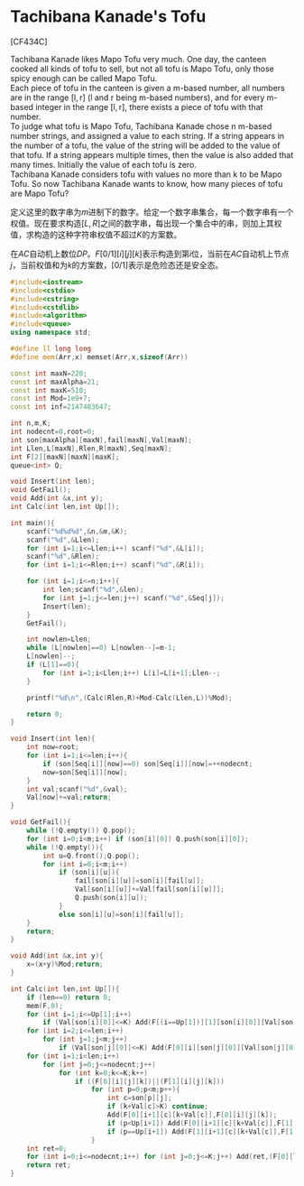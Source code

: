 # Tachibana Kanade's Tofu
[CF434C]

Tachibana Kanade likes Mapo Tofu very much. One day, the canteen cooked all kinds of tofu to sell, but not all tofu is Mapo Tofu, only those spicy enough can be called Mapo Tofu.  
Each piece of tofu in the canteen is given a m-based number, all numbers are in the range [l, r] (l and r being m-based numbers), and for every m-based integer in the range [l, r], there exists a piece of tofu with that number.  
To judge what tofu is Mapo Tofu, Tachibana Kanade chose n m-based number strings, and assigned a value to each string. If a string appears in the number of a tofu, the value of the string will be added to the value of that tofu. If a string appears multiple times, then the value is also added that many times. Initially the value of each tofu is zero.  
Tachibana Kanade considers tofu with values no more than k to be Mapo Tofu. So now Tachibana Kanade wants to know, how many pieces of tofu are Mapo Tofu?

定义这里的数字串为$m$进制下的数字。给定一个数字串集合，每一个数字串有一个权值。现在要求构造$[L,R]$之间的数字串，每出现一个集合中的串，则加上其权值，求构造的这种字符串权值不超过$K$的方案数。

在$AC$自动机上数位$DP$。$F[0/1][i][j][k]$表示构造到第$i$位，当前在$AC$自动机上节点$j$，当前权值和为$k$的方案数，$[0/1]$表示是危险态还是安全态。

```cpp
#include<iostream>
#include<cstdio>
#include<cstring>
#include<cstdlib>
#include<algorithm>
#include<queue>
using namespace std;

#define ll long long
#define mem(Arr,x) memset(Arr,x,sizeof(Arr))

const int maxN=220;
const int maxAlpha=21;
const int maxK=510;
const int Mod=1e9+7;
const int inf=2147483647;

int n,m,K;
int nodecnt=0,root=0;
int son[maxAlpha][maxN],fail[maxN],Val[maxN];
int Llen,L[maxN],Rlen,R[maxN],Seq[maxN];
int F[2][maxN][maxN][maxK];
queue<int> Q;

void Insert(int len);
void GetFail();
void Add(int &x,int y);
int Calc(int len,int Up[]);

int main(){
	scanf("%d%d%d",&n,&m,&K);
	scanf("%d",&Llen);
	for (int i=1;i<=Llen;i++) scanf("%d",&L[i]);
	scanf("%d",&Rlen);
	for (int i=1;i<=Rlen;i++) scanf("%d",&R[i]);

	for (int i=1;i<=n;i++){
		int len;scanf("%d",&len);
		for (int j=1;j<=len;j++) scanf("%d",&Seq[j]);
		Insert(len);
	}
	GetFail();

	int nowlen=Llen;
	while (L[nowlen]==0) L[nowlen--]=m-1;
	L[nowlen]--;
	if (L[1]==0){
		for (int i=1;i<Llen;i++) L[i]=L[i+1];Llen--;
	}

	printf("%d\n",(Calc(Rlen,R)+Mod-Calc(Llen,L))%Mod);

	return 0;
}

void Insert(int len){
	int now=root;
	for (int i=1;i<=len;i++){
		if (son[Seq[i]][now]==0) son[Seq[i]][now]=++nodecnt;
		now=son[Seq[i]][now];
	}
	int val;scanf("%d",&val);
	Val[now]+=val;return;
}

void GetFail(){
	while (!Q.empty()) Q.pop();
	for (int i=0;i<m;i++) if (son[i][0]) Q.push(son[i][0]);
	while (!Q.empty()){
		int u=Q.front();Q.pop();
		for (int i=0;i<m;i++)
			if (son[i][u]){
				fail[son[i][u]]=son[i][fail[u]];
				Val[son[i][u]]+=Val[fail[son[i][u]]];
				Q.push(son[i][u]);
			}
			else son[i][u]=son[i][fail[u]];
	}
	return;
}

void Add(int &x,int y){
	x=(x+y)%Mod;return;
}

int Calc(int len,int Up[]){
	if (len==0) return 0;
	mem(F,0);
	for (int i=1;i<=Up[1];i++)
		if (Val[son[i][0]]<=K) Add(F[(i==Up[1])][1][son[i][0]][Val[son[i][0]]],1);
	for (int i=2;i<=len;i++)
		for (int j=1;j<m;j++)
			if (Val[son[j][0]]<=K) Add(F[0][i][son[j][0]][Val[son[j][0]]],1);
	for (int i=1;i<len;i++)
		for (int j=0;j<=nodecnt;j++)
			for (int k=0;k<=K;k++)
				if ((F[0][i][j][k])||(F[1][i][j][k]))
					for (int p=0;p<m;p++){
						int c=son[p][j];
						if (k+Val[c]>K) continue;
						Add(F[0][i+1][c][k+Val[c]],F[0][i][j][k]);
						if (p<Up[i+1]) Add(F[0][i+1][c][k+Val[c]],F[1][i][j][k]);
						if (p==Up[i+1]) Add(F[1][i+1][c][k+Val[c]],F[1][i][j][k]);
					}
	int ret=0;
	for (int i=0;i<=nodecnt;i++) for (int j=0;j<=K;j++) Add(ret,(F[0][len][i][j]+F[1][len][i][j])%Mod);
	return ret;
}
```